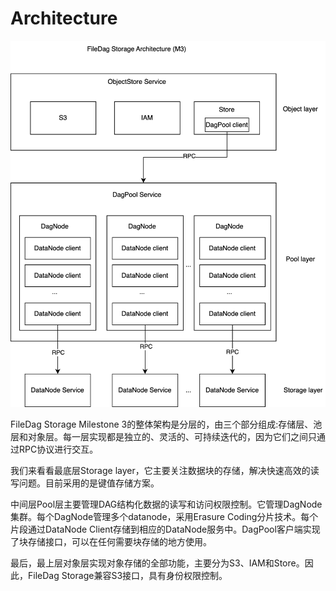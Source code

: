 # Architecture

![comparison diagram](./Architecture-m3.png)

FileDag Storage Milestone 3的整体架构是分层的，由三个部分组成:存储层、池层和对象层。每一层实现都是独立的、灵活的、可持续迭代的，因为它们之间只通过RPC协议进行交互。

我们来看看最底层Storage layer，它主要关注数据块的存储，解决快速高效的读写问题。目前采用的是键值存储方案。

中间层Pool层主要管理DAG结构化数据的读写和访问权限控制。它管理DagNode集群。每个DagNode管理多个datanode，采用Erasure Coding分片技术。每个片段通过DataNode Client存储到相应的DataNode服务中。DagPool客户端实现了块存储接口，可以在任何需要块存储的地方使用。

最后，最上层对象层实现对象存储的全部功能，主要分为S3、IAM和Store。因此，FileDag Storage兼容S3接口，具有身份权限控制。
